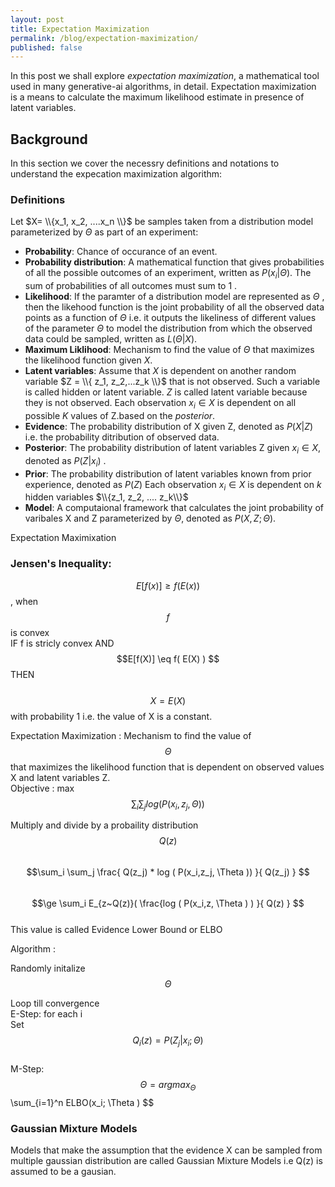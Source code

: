 ```yaml
---
layout: post
title: Expectation Maximization
permalink: /blog/expectation-maximization/
published: false
---
```


In this post we shall explore *expectation maximization*, a mathematical tool used in many generative-ai algorithms, in detail. Expectation maximization is a means to calculate the maximum likelihood estimate in presence of latent variables. 

## Background
In this section we cover the necessry definitions and notations to understand the expecation maximization algorithm:  
### Definitions
Let $X= \\{x_1, x_2, ....x_n \\}$ be samples taken from a distribution model parameterized by $\Theta$ as part of an experiment:   
* **Probability**: Chance of occurance of an event.   
* **Probability distribution**: A mathematical function that gives probabilities of all the possible outcomes of an experiment, written as  $P (x_i | \Theta )$. The sum of probabilities of all outcomes must sum to 1 .  
* **Likelihood**: If the paramter of a distribution model are represented as $\Theta$ , then the likehood function is the joint probability of all the observed data points as a function of $\Theta$ i.e. it outputs the likeliness of different values of the parameter $\Theta$ to model the distribution from which the observed data could be sampled, written as $L(\Theta| X )$.  
* **Maximum Liklihood**: Mechanism to find the value of $\Theta$ that maximizes the likelihood function given $X$.    
* **Latent variables**: Assume that $X$  is dependent on another random variable $Z = \\{ z_1, z_2,...z_k \\}$ that is not observed. Such a variable is called hidden or latent variable. $Z$ is called latent variable because they is not observed.
Each observation $x_i \in X$ is dependent on all possible $K$ values of Z.based on the *posterior*.    
* **Evidence**: The probability distribution of X given Z, denoted as $P(X|Z)$ i.e. the probability ditribution of observed data.
* **Posterior**: The probability distribution of latent variables Z given $x_i \in X$, denoted as $P(Z|x_i)$ .
* **Prior**: The probability distribution of latent variables known from prior experience, denoted as $P(Z)$
Each observation $x_i \in X$ is dependent on $k$ hidden variables $\\{z_1, z_2, .... z_k\\}$
* **Model**: A computaional framework that calculates the joint probability of varibales X and Z parameterized by $\Theta$, denoted as $P(X,Z; \Theta)$.

Expectation Maximixation

### Jensen's Inequality:   
$$E[f(x)] \ge f( E(x) ) $$ , when $$ f $$ is convex  
IF f is stricly convex AND $$E[f(X)] \eq f( E(X) ) $$ THEN  
&nbsp;&nbsp;&nbsp;&nbsp; $$X = E(X) $$ with probability 1 i.e. the value of X is a constant.

Expectation Maximization : Mechanism to find the value of $$\Theta $$ that maximizes the likelihood function that is dependent on observed values X and latent variables Z.  
Objective : max  $$\sum_i \sum_j log ( P(x_i,z_j, \Theta ) )  $$

Multiply and divide by a probaility distribution $$Q(z) $$  
$$\sum_i \sum_j \frac{ Q(z_j) * log (  P(x_i,z_j, \Theta ))  }{ Q(z_j) }   $$  
$$\ge  \sum_i E_{z~Q(z)}( \frac{log ( P(x_i,z, \Theta ) ) }{ Q(z) } $$  
This value is called Evidence Lower Bound or ELBO  

Algorithm :  

Randomly initalize  $$\Theta $$  

Loop till convergence  
E-Step:
  for each i  
      Set  $$ Q_i(z) = P(Z_j|x_i ;\Theta) $$  
M-Step:
  $$\Theta = arg max_{\Theta} $$ \sum_{i=1}^n ELBO(x_i; \Theta ) $$


### Gaussian Mixture Models

Models that make the assumption that the evidence X can be sampled from multiple gaussian distribution are called Gaussian Mixture Models i.e Q(z) is assumed to be a gausian.
